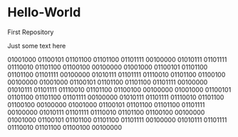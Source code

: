 # Hello-World
First Repository

Just some text here

01001000 01100101 01101100 01101100 01101111 00100000 01010111 01101111 01110010 01101100 01100100 00100000 01001000 01100101 01101100 01101100 01101111 00100000 01010111 01101111 01110010 01101100 01100100 00100000 01001000 01100101 01101100 01101100 01101111 00100000 01010111 01101111 01110010 01101100 01100100 00100000 01001000 01100101 01101100 01101100 01101111 00100000 01010111 01101111 01110010 01101100 01100100 00100000 01001000 01100101 01101100 01101100 01101111 00100000 01010111 01101111 01110010 01101100 01100100 00100000 01001000 01100101 01101100 01101100 01101111 00100000 01010111 01101111 01110010 01101100 01100100 00100000
